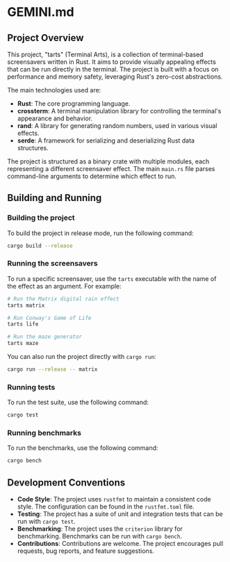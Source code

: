 # GEMINI.md

## Project Overview

This project, "tarts" (Terminal Arts), is a collection of terminal-based
screensavers written in Rust. It aims to provide visually appealing effects
that can be run directly in the terminal. The project is built with a focus on
performance and memory safety, leveraging Rust's zero-cost abstractions.

The main technologies used are:
- **Rust**: The core programming language.
- **crossterm**: A terminal manipulation library for controlling the terminal's appearance and behavior.
- **rand**: A library for generating random numbers, used in various visual effects.
- **serde**: A framework for serializing and deserializing Rust data structures.

The project is structured as a binary crate with multiple modules, each
representing a different screensaver effect. The main `main.rs` file parses
command-line arguments to determine which effect to run.

## Building and Running

### Building the project

To build the project in release mode, run the following command:

```bash
cargo build --release
```

### Running the screensavers

To run a specific screensaver, use the `tarts` executable with the name of the
effect as an argument. For example:

```bash
# Run the Matrix digital rain effect
tarts matrix

# Run Conway's Game of Life
tarts life

# Run the maze generator
tarts maze
```

You can also run the project directly with `cargo run`:

```bash
cargo run --release -- matrix
```

### Running tests

To run the test suite, use the following command:

```bash
cargo test
```

### Running benchmarks

To run the benchmarks, use the following command:

```bash
cargo bench
```

## Development Conventions

- **Code Style**: The project uses `rustfmt` to maintain a consistent code style. The configuration can be found in the `rustfmt.toml` file.
- **Testing**: The project has a suite of unit and integration tests that can be run with `cargo test`.
- **Benchmarking**: The project uses the `criterion` library for benchmarking. Benchmarks can be run with `cargo bench`.
- **Contributions**: Contributions are welcome. The project encourages pull requests, bug reports, and feature suggestions.
